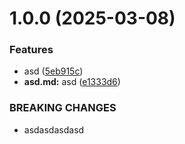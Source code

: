 # 1.0.0 (2025-03-08)


### Features

* asd ([5eb915c](https://github.com/vlasovas52/git-extended/commit/5eb915ccd6bb31218f27940efeb38930ad7616da))
* **asd.md:** asd ([e1333d6](https://github.com/vlasovas52/git-extended/commit/e1333d68b5b730ff34baf796ec26bf352090752f))


### BREAKING CHANGES

* asdasdasdasd



